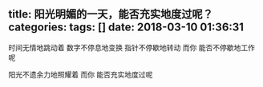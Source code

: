 title: 阳光明媚的一天，能否充实地度过呢？
categories: 
tags: []
date: 2018-03-10 01:36:31
---
时间无情地跳动着
数字不停息地变换
指针不停歇地转动
而你
能否不停歇地工作呢

阳光不遗余力地照耀着
而你
能否充实地度过呢